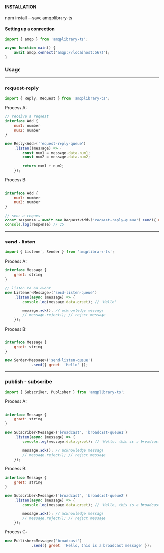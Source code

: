 #### INSTALLATION

npm install --save amqplibrary-ts

#### Setting up a connection

```javascript
import { amqp } from 'amqplibrary-ts';

async function main() {
    await amqp.connect('amqp://localhost:5672');
}
```

### Usage

---

### request-reply

```javascript
import { Reply, Request } from 'amqplibrary-ts';
```

Process A:

```javascript
// receive a request
interface Add {
    num1: number
    num2: number
}

new Reply<Add>('request-reply-queue')
    .listen((message) => {
        const num1 = message.data.num1;
        const num2 = message.data.num2;

        return num1 + num2;
    });
```

Process B:

```javascript

interface Add {
    num1: number
    num2: number
}

// send a request
const response = await new Request<Add>('request-reply-queue').send({ num1: 10, num2: 15 });
console.log(response) // 25
```

---

### send - listen

```javascript
import { Listener, Sender } from 'amqplibrary-ts';
```

Process A:

```javascript
interface Message {
    greet: string
}

// listen to an event
new Listener<Message>('send-listen-queue')
    .listen(async (message) => {
        console.log(message.data.greet); // 'Hello' 

        message.ack(); // acknowledge message
        // message.reject(); // reject message
    });
```

Process B:

```javascript

interface Message {
    greet: string
}

new Sender<Message>('send-listen-queue')
            .send({ greet: 'Hello' });
```

---

### publish - subscribe

```javascript
import { Subscriber, Publisher } from 'amqplibrary-ts';
```

Process A:

```javascript

interface Message {
    greet: string
}

new Subscriber<Message>('broadcast', 'broadcast-queue1')
    .listen(async (message) => {
        console.log(message.data.greet); // 'Hello, this is a broadcast message' 

        message.ack(); // acknowledge message
        // message.reject(); // reject message
    });
```

Process B:

```javascript
interface Message {
    greet: string
}

new Subscriber<Message>('broadcast', 'broadcast-queue2')
    .listen(async (message) => {
        console.log(message.data.greet); // 'Hello, this is a broadcast message' 

        message.ack(); // acknowledge message
        // message.reject(); // reject message
    });
```

Process C:

```javascript
new Publisher<Message>('broadcast')
            .send({ greet: 'Hello, this is a broadcast message' });
```
